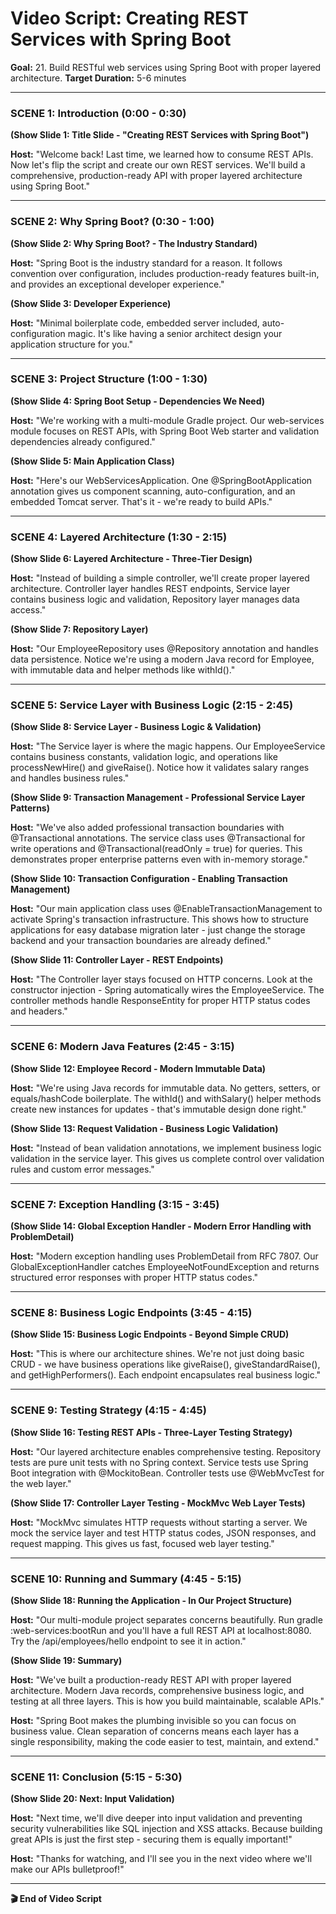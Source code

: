 # Video Script: Creating REST Services with Spring Boot

**Goal:** 21. Build RESTful web services using Spring Boot with proper layered architecture.
**Target Duration:** 5-6 minutes

---

### SCENE 1: Introduction (0:00 - 0:30)

**(Show Slide 1: Title Slide - "Creating REST Services with Spring Boot")**

**Host:**
"Welcome back! Last time, we learned how to consume REST APIs. Now let's flip the script and create our own REST services. We'll build a comprehensive, production-ready API with proper layered architecture using Spring Boot."

---

### SCENE 2: Why Spring Boot? (0:30 - 1:00)

**(Show Slide 2: Why Spring Boot? - The Industry Standard)**

**Host:**
"Spring Boot is the industry standard for a reason. It follows convention over configuration, includes production-ready features built-in, and provides an exceptional developer experience."

**(Show Slide 3: Developer Experience)**

**Host:**
"Minimal boilerplate code, embedded server included, auto-configuration magic. It's like having a senior architect design your application structure for you."

---

### SCENE 3: Project Structure (1:00 - 1:30)

**(Show Slide 4: Spring Boot Setup - Dependencies We Need)**

**Host:**
"We're working with a multi-module Gradle project. Our web-services module focuses on REST APIs, with Spring Boot Web starter and validation dependencies already configured."

**(Show Slide 5: Main Application Class)**

**Host:**
"Here's our WebServicesApplication. One @SpringBootApplication annotation gives us component scanning, auto-configuration, and an embedded Tomcat server. That's it - we're ready to build APIs."

---

### SCENE 4: Layered Architecture (1:30 - 2:15)

**(Show Slide 6: Layered Architecture - Three-Tier Design)**

**Host:**
"Instead of building a simple controller, we'll create proper layered architecture. Controller layer handles REST endpoints, Service layer contains business logic and validation, Repository layer manages data access."

**(Show Slide 7: Repository Layer)**

**Host:**
"Our EmployeeRepository uses @Repository annotation and handles data persistence. Notice we're using a modern Java record for Employee, with immutable data and helper methods like withId()."

---

### SCENE 5: Service Layer with Business Logic (2:15 - 2:45)

**(Show Slide 8: Service Layer - Business Logic & Validation)**

**Host:**
"The Service layer is where the magic happens. Our EmployeeService contains business constants, validation logic, and operations like processNewHire() and giveRaise(). Notice how it validates salary ranges and handles business rules."

**(Show Slide 9: Transaction Management - Professional Service Layer Patterns)**

**Host:**
"We've also added professional transaction boundaries with @Transactional annotations. The service class uses @Transactional for write operations and @Transactional(readOnly = true) for queries. This demonstrates proper enterprise patterns even with in-memory storage."

**(Show Slide 10: Transaction Configuration - Enabling Transaction Management)**

**Host:**
"Our main application class uses @EnableTransactionManagement to activate Spring's transaction infrastructure. This shows how to structure applications for easy database migration later - just change the storage backend and your transaction boundaries are already defined."

**(Show Slide 11: Controller Layer - REST Endpoints)**

**Host:**
"The Controller layer stays focused on HTTP concerns. Look at the constructor injection - Spring automatically wires the EmployeeService. The controller methods handle ResponseEntity for proper HTTP status codes and headers."

---

### SCENE 6: Modern Java Features (2:45 - 3:15)

**(Show Slide 12: Employee Record - Modern Immutable Data)**

**Host:**
"We're using Java records for immutable data. No getters, setters, or equals/hashCode boilerplate. The withId() and withSalary() helper methods create new instances for updates - that's immutable design done right."

**(Show Slide 13: Request Validation - Business Logic Validation)**

**Host:**
"Instead of bean validation annotations, we implement business logic validation in the service layer. This gives us complete control over validation rules and custom error messages."

---

### SCENE 7: Exception Handling (3:15 - 3:45)

**(Show Slide 14: Global Exception Handler - Modern Error Handling with ProblemDetail)**

**Host:**
"Modern exception handling uses ProblemDetail from RFC 7807. Our GlobalExceptionHandler catches EmployeeNotFoundException and returns structured error responses with proper HTTP status codes."

---

### SCENE 8: Business Logic Endpoints (3:45 - 4:15)

**(Show Slide 15: Business Logic Endpoints - Beyond Simple CRUD)**

**Host:**
"This is where our architecture shines. We're not just doing basic CRUD - we have business operations like giveRaise(), giveStandardRaise(), and getHighPerformers(). Each endpoint encapsulates real business logic."

---

### SCENE 9: Testing Strategy (4:15 - 4:45)

**(Show Slide 16: Testing REST APIs - Three-Layer Testing Strategy)**

**Host:**
"Our layered architecture enables comprehensive testing. Repository tests are pure unit tests with no Spring context. Service tests use Spring Boot integration with @MockitoBean. Controller tests use @WebMvcTest for the web layer."

**(Show Slide 17: Controller Layer Testing - MockMvc Web Layer Tests)**

**Host:**
"MockMvc simulates HTTP requests without starting a server. We mock the service layer and test HTTP status codes, JSON responses, and request mapping. This gives us fast, focused web layer testing."

---

### SCENE 10: Running and Summary (4:45 - 5:15)

**(Show Slide 18: Running the Application - In Our Project Structure)**

**Host:**
"Our multi-module project separates concerns beautifully. Run gradle :web-services:bootRun and you'll have a full REST API at localhost:8080. Try the /api/employees/hello endpoint to see it in action."

**(Show Slide 19: Summary)**

**Host:**
"We've built a production-ready REST API with proper layered architecture. Modern Java records, comprehensive business logic, and testing at all three layers. This is how you build maintainable, scalable APIs."

**Host:**
"Spring Boot makes the plumbing invisible so you can focus on business value. Clean separation of concerns means each layer has a single responsibility, making the code easier to test, maintain, and extend."

---

### SCENE 11: Conclusion (5:15 - 5:30)

**(Show Slide 20: Next: Input Validation)**

**Host:**
"Next time, we'll dive deeper into input validation and preventing security vulnerabilities like SQL injection and XSS attacks. Because building great APIs is just the first step - securing them is equally important!"

**Host:**
"Thanks for watching, and I'll see you in the next video where we'll make our APIs bulletproof!"

---

**🎬 End of Video Script**